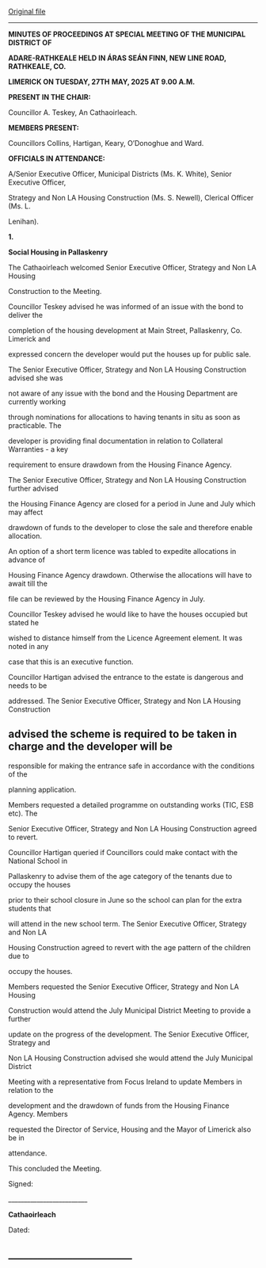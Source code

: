 [Original file](https://www.limerick.ie/sites/default/files/media/documents/2025-06/01-b-draft-minutes-of-special-meeting-27th-may-2025.pdf)

---
**MINUTES OF PROCEEDINGS AT SPECIAL MEETING OF THE MUNICIPAL DISTRICT OF**

**ADARE-RATHKEALE HELD IN ÁRAS SEÁN FINN, NEW LINE ROAD, RATHKEALE, CO.**

**LIMERICK ON TUESDAY, 27TH** **MAY, 2025 AT 9.00 A.M.**

**PRESENT IN THE CHAIR:**

Councillor A. Teskey, An Cathaoirleach.

**MEMBERS PRESENT:**

Councillors Collins, Hartigan, Keary, O’Donoghue and Ward.

**OFFICIALS IN ATTENDANCE:**

A/Senior Executive Officer, Municipal Districts (Ms. K. White), Senior Executive Officer,

Strategy and Non LA Housing Construction (Ms. S. Newell), Clerical Officer (Ms. L.

Lenihan).

**1.**

**Social Housing in Pallaskenry**

The Cathaoirleach welcomed Senior Executive Officer, Strategy and Non LA Housing

Construction to the Meeting.

Councillor Teskey advised he was informed of an issue with the bond to deliver the

completion of the housing development at Main Street, Pallaskenry, Co. Limerick and

expressed concern the developer would put the houses up for public sale.

The Senior Executive Officer, Strategy and Non LA Housing Construction advised she was

not aware of any issue with the bond and the Housing Department are currently working

through nominations for allocations to having tenants in situ as soon as practicable. The

developer is providing final documentation in relation to Collateral Warranties - a key

requirement to ensure drawdown from the Housing Finance Agency.

The Senior Executive Officer, Strategy and Non LA Housing Construction further advised

the Housing Finance Agency are closed for a period in June and July which may affect

drawdown of funds to the developer to close the sale and therefore enable allocation.

An option of a short term licence was tabled to expedite allocations in advance of

Housing Finance Agency drawdown. Otherwise the allocations will have to await till the

file can be reviewed by the Housing Finance Agency in July.

Councillor Teskey advised he would like to have the houses occupied but stated he

wished to distance himself from the Licence Agreement element. It was noted in any

case that this is an executive function.

Councillor Hartigan advised the entrance to the estate is dangerous and needs to be

addressed. The Senior Executive Officer, Strategy and Non LA Housing Construction

advised the scheme is required to be taken in charge and the developer will be
---
responsible for making the entrance safe in accordance with the conditions of the

planning application.

Members requested a detailed programme on outstanding works (TIC, ESB etc). The

Senior Executive Officer, Strategy and Non LA Housing Construction agreed to revert.

Councillor Hartigan queried if Councillors could make contact with the National School in

Pallaskenry to advise them of the age category of the tenants due to occupy the houses

prior to their school closure in June so the school can plan for the extra students that

will attend in the new school term. The Senior Executive Officer, Strategy and Non LA

Housing Construction agreed to revert with the age pattern of the children due to

occupy the houses.

Members requested the Senior Executive Officer, Strategy and Non LA Housing

Construction would attend the July Municipal District Meeting to provide a further

update on the progress of the development. The Senior Executive Officer, Strategy and

Non LA Housing Construction advised she would attend the July Municipal District

Meeting with a representative from Focus Ireland to update Members in relation to the

development and the drawdown of funds from the Housing Finance Agency. Members

requested the Director of Service, Housing and the Mayor of Limerick also be in

attendance.

This concluded the Meeting.

Signed:

\_\_\_\_\_\_\_\_\_\_\_\_\_\_\_\_\_\_\_\_\_\_\_\_\_

**Cathaoirleach**

Dated:

\_\_\_\_\_\_\_\_\_\_\_\_\_\_\_\_\_\_\_\_\_\_\_\_\_
---
